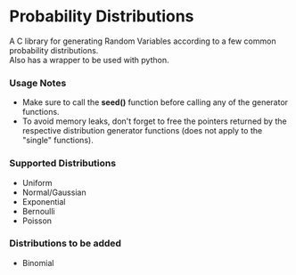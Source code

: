 # Probability Distributions
A C library for generating Random Variables according to a few common probability distributions. </br>
Also has a wrapper to be used with python.

### Usage Notes

- Make sure to call the **seed()** function before calling any of the generator functions.
- To avoid memory leaks, don't forget to free the pointers returned by the respective distribution generator functions (does not apply to the "single" functions).

### Supported Distributions
- Uniform
- Normal/Gaussian
- Exponential
- Bernoulli
- Poisson

### Distributions to be added
- Binomial
